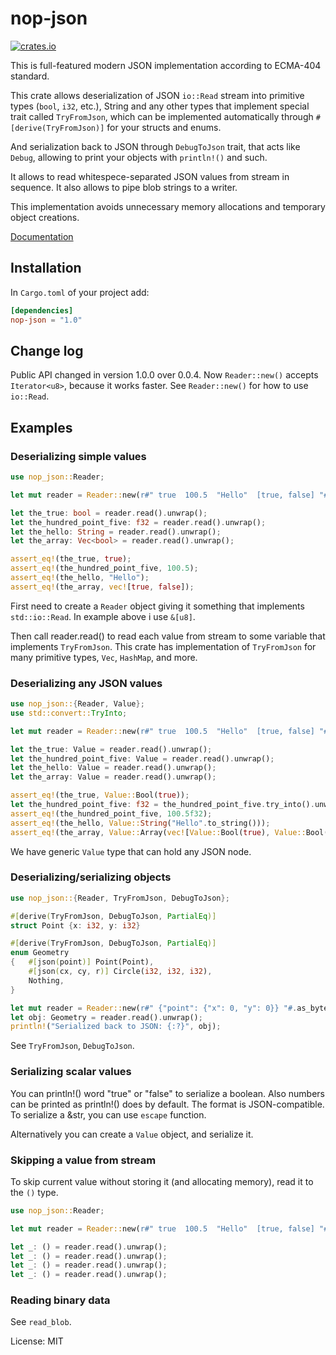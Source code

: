 # nop-json

[![crates.io](https://img.shields.io/crates/v/nop-json.svg)](https://crates.io/crates/nop-json)

This is full-featured modern JSON implementation according to ECMA-404 standard.

This crate allows deserialization of JSON `io::Read` stream into primitive types (`bool`, `i32`, etc.),
String and any other types that implement special trait called `TryFromJson`, which can be implemented
automatically through `#[derive(TryFromJson)]` for your structs and enums.

And serialization back to JSON through `DebugToJson` trait, that acts like `Debug`, allowing to
print your objects with `println!()` and such.

It allows to read whitespece-separated JSON values from stream in sequence. It also allows to pipe blob strings to a writer.

This implementation avoids unnecessary memory allocations and temporary object creations.

[Documentation](https://docs.rs/nop-json/0.0.4/nop_json/)

## Installation

In `Cargo.toml` of your project add:
```toml
[dependencies]
nop-json = "1.0"
```

## Change log

Public API changed in version 1.0.0 over 0.0.4. Now `Reader::new()` accepts `Iterator<u8>`, because it works faster. See `Reader::new()` for how to use `io::Read`.

## Examples

### Deserializing simple values

```rust
use nop_json::Reader;

let mut reader = Reader::new(r#" true  100.5  "Hello"  [true, false] "#.as_bytes());

let the_true: bool = reader.read().unwrap();
let the_hundred_point_five: f32 = reader.read().unwrap();
let the_hello: String = reader.read().unwrap();
let the_array: Vec<bool> = reader.read().unwrap();

assert_eq!(the_true, true);
assert_eq!(the_hundred_point_five, 100.5);
assert_eq!(the_hello, "Hello");
assert_eq!(the_array, vec![true, false]);
```
First need to create a `Reader` object giving it something that implements `std::io::Read`. In example above i use `&[u8]`.

Then call reader.read() to read each value from stream to some variable that implements `TryFromJson`.
This crate has implementation of `TryFromJson` for many primitive types, `Vec`, `HashMap`, and more.

### Deserializing any JSON values

```rust
use nop_json::{Reader, Value};
use std::convert::TryInto;

let mut reader = Reader::new(r#" true  100.5  "Hello"  [true, false] "#.as_bytes());

let the_true: Value = reader.read().unwrap();
let the_hundred_point_five: Value = reader.read().unwrap();
let the_hello: Value = reader.read().unwrap();
let the_array: Value = reader.read().unwrap();

assert_eq!(the_true, Value::Bool(true));
let the_hundred_point_five: f32 = the_hundred_point_five.try_into().unwrap();
assert_eq!(the_hundred_point_five, 100.5f32);
assert_eq!(the_hello, Value::String("Hello".to_string()));
assert_eq!(the_array, Value::Array(vec![Value::Bool(true), Value::Bool(false)]));
```
We have generic `Value` type that can hold any JSON node.

### Deserializing/serializing objects

```rust
use nop_json::{Reader, TryFromJson, DebugToJson};

#[derive(TryFromJson, DebugToJson, PartialEq)]
struct Point {x: i32, y: i32}

#[derive(TryFromJson, DebugToJson, PartialEq)]
enum Geometry
{	#[json(point)] Point(Point),
	#[json(cx, cy, r)] Circle(i32, i32, i32),
	Nothing,
}

let mut reader = Reader::new(r#" {"point": {"x": 0, "y": 0}} "#.as_bytes());
let obj: Geometry = reader.read().unwrap();
println!("Serialized back to JSON: {:?}", obj);
```
See `TryFromJson`, `DebugToJson`.

### Serializing scalar values

You can println!() word "true" or "false" to serialize a boolean. Also numbers can be printed as println!() does by default.
The format is JSON-compatible. To serialize a &str, you can use `escape` function.

Alternatively you can create a `Value` object, and serialize it.

### Skipping a value from stream

To skip current value without storing it (and allocating memory), read it to the `()` type.
```rust
use nop_json::Reader;

let mut reader = Reader::new(r#" true  100.5  "Hello"  [true, false] "#.as_bytes());

let _: () = reader.read().unwrap();
let _: () = reader.read().unwrap();
let _: () = reader.read().unwrap();
let _: () = reader.read().unwrap();
```

### Reading binary data
See `read_blob`.

License: MIT
